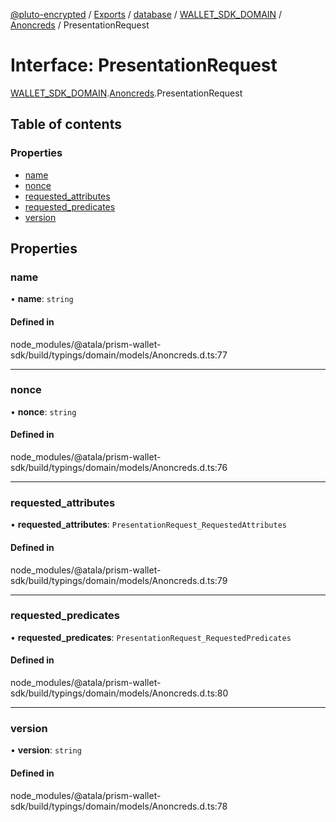 [@pluto-encrypted](../README.md) / [Exports](../modules.md) / [database](../modules/database-1.md) / [WALLET\_SDK\_DOMAIN](../modules/database-1.WALLET_SDK_DOMAIN.md) / [Anoncreds](../modules/database-1.WALLET_SDK_DOMAIN.Anoncreds.md) / PresentationRequest

# Interface: PresentationRequest

[WALLET\_SDK\_DOMAIN](../modules/database-1.WALLET_SDK_DOMAIN.md).[Anoncreds](../modules/database-1.WALLET_SDK_DOMAIN.Anoncreds.md).PresentationRequest

## Table of contents

### Properties

- [name](database-1.WALLET_SDK_DOMAIN.Anoncreds.PresentationRequest.md#name)
- [nonce](database-1.WALLET_SDK_DOMAIN.Anoncreds.PresentationRequest.md#nonce)
- [requested\_attributes](database-1.WALLET_SDK_DOMAIN.Anoncreds.PresentationRequest.md#requested_attributes)
- [requested\_predicates](database-1.WALLET_SDK_DOMAIN.Anoncreds.PresentationRequest.md#requested_predicates)
- [version](database-1.WALLET_SDK_DOMAIN.Anoncreds.PresentationRequest.md#version)

## Properties

### name

• **name**: `string`

#### Defined in

node_modules/@atala/prism-wallet-sdk/build/typings/domain/models/Anoncreds.d.ts:77

___

### nonce

• **nonce**: `string`

#### Defined in

node_modules/@atala/prism-wallet-sdk/build/typings/domain/models/Anoncreds.d.ts:76

___

### requested\_attributes

• **requested\_attributes**: `PresentationRequest_RequestedAttributes`

#### Defined in

node_modules/@atala/prism-wallet-sdk/build/typings/domain/models/Anoncreds.d.ts:79

___

### requested\_predicates

• **requested\_predicates**: `PresentationRequest_RequestedPredicates`

#### Defined in

node_modules/@atala/prism-wallet-sdk/build/typings/domain/models/Anoncreds.d.ts:80

___

### version

• **version**: `string`

#### Defined in

node_modules/@atala/prism-wallet-sdk/build/typings/domain/models/Anoncreds.d.ts:78
